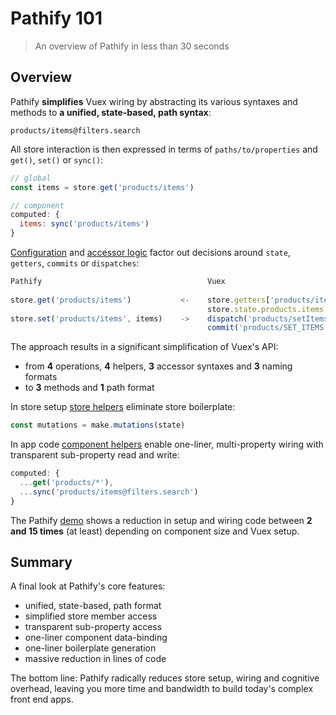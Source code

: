 
# Pathify 101

> An overview of Pathify in less than 30 seconds

## Overview

Pathify **simplifies** Vuex wiring by abstracting its various syntaxes and methods to **a unified, state-based, path syntax**:

```
products/items@filters.search
```

All store interaction is then expressed in terms of `paths/to/properties` and `get()`, `set()` or `sync()`:

```js
// global
const items = store.get('products/items')

// component
computed: {
  items: sync('products/items')
}
```

[Configuration](/guide/mapping.md) and [accessor logic](/api/properties.md) factor   out decisions around `state`, `getters`, `commits` or `dispatches`:

```js
Pathify                                     Vuex
      
store.get('products/items')           <-    store.getters['products/items']
                                            store.state.products.items
store.set('products/items', items)    ->    dispatch('products/setItems', items)
                                            commit('products/SET_ITEMS', items)
```

The approach results in a significant simplification of Vuex's API:
 
- from **4** operations, **4** helpers, **3** accessor syntaxes and **3** naming formats
- to **3** methods and **1** path format


In store setup [store helpers](/api/store.md) eliminate store boilerplate:

```js
const mutations = make.mutations(state)
```

In app code [component helpers](/api/component.md) enable one-liner, multi-property wiring with transparent sub-property read and write:

```js
computed: {
  ...get('products/*'),
  ...sync('products/items@filters.search')
}
```

The Pathify [demo](https://codesandbox.io/s/github/davestewart/vuex-pathify/tree/master/demo) shows a reduction in setup and wiring code between **2 and 15 times** (at least) depending on component size and Vuex setup.

## Summary

A final look at Pathify's core features:

- unified, state-based, path format
- simplified store member access
- transparent sub-property access
- one-liner component data-binding
- one-liner boilerplate generation
- massive reduction in lines of code

The bottom line: Pathify radically reduces store setup, wiring and cognitive overhead, leaving you more time and bandwidth to build today's complex front end apps.

